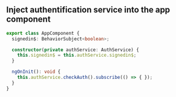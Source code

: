 ## Inject authentification service into the app component
```ts
export class AppComponent {
  signedin$: BehaviorSubject<boolean>;

  constructor(private authService: AuthService) {
    this.signedin$ = this.authService.signedin$;
  }

  ngOnInit(): void {
    this.authService.checkAuth().subscribe(() => { });
  }
}
``````
